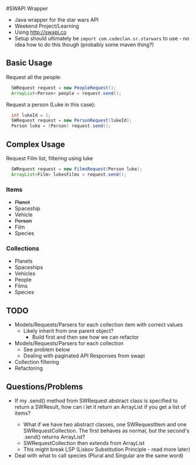 #SWAPI Wrapper

* Java wrapper for the star wars API
* Weekend Project/Learning
* Using http://swapi.co
* Setup should ultimately be `import com.codeclan.sr.starwars` to use - no idea how to do this though (probably some maven thing?)

## Basic Usage

Request all the people:
``` java
  SWRequest request = new PeopleRequest();
  ArrayList<Person> people = request.send();
```

Request a person (Luke in this case):
``` java
  int lukeId = 1;
  SWRequest request = new PersonRequest(lukeId);
  Person luke = (Person) request.send();
```

## Complex Usage

Request Film list, filtering using luke
``` java
  SWRequest request = new FilmsRequest(Person luke);
  ArrayList<Film> lukesFilms = request.send();
```

### Items

* ~~Planet~~
* Spaceship
* Vehicle
* ~~Person~~
* Film
* Species

### Collections

* Planets
* Spaceships
* Vehicles
* People
* Films
* Species


## TODO
* Models/Requests/Parsers for each collection item with correct values 
  * Likely inherit from one parent object?
    * Build first and then see how we can refactor
* Models/Requests/Parsers for each collection
  * See problem below
  * Dealing with paginated API Responses from swapi
* Collection filtering
* Refactoring

## Questions/Problems
* If my .send() method from SWRequest abstract class is specified to return a SWResult, how can i let it return an ArrayList<SWResult> if you get a list of items?
  * What if we have two abstract classes, one SWRequestItem and one SWRequestCollection. The first behaves as normal, but the second's .send() returns ArrayList<SWResult>?
  * SWRequestCollection then extends from ArrayList<SWResult>
  * This might break LSP (Liskov Substitution Principle - read more later)
* Deal with what to call species (Plural and Singular are the same word)
